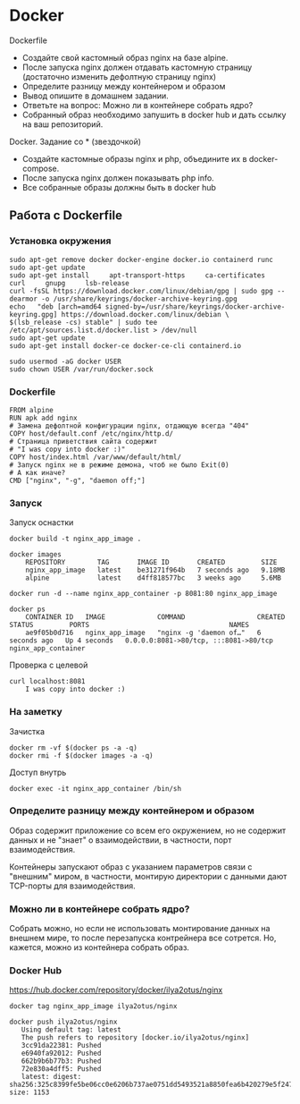 # Docker

Dockerfile
- Создайте свой кастомный образ nginx на базе alpine. 
- После запуска nginx должен отдавать кастомную страницу (достаточно изменить дефолтную страницу nginx)
- Определите разницу между контейнером и образом
- Вывод опишите в домашнем задании. 
- Ответьте на вопрос: Можно ли в контейнере собрать ядро?
- Собранный образ необходимо запушить в docker hub и дать ссылку на ваш репозиторий.

Docker. Задание со * (звездочкой)
- Создайте кастомные образы nginx и php, объедините их в docker-compose.
- После запуска nginx должен показывать php info.
- Все собранные образы должны быть в docker hub

## Работа с Dockerfile

### Установка окружения

```shell
sudo apt-get remove docker docker-engine docker.io containerd runc
sudo apt-get update
sudo apt-get install     apt-transport-https     ca-certificates     curl     gnupg     lsb-release
curl -fsSL https://download.docker.com/linux/debian/gpg | sudo gpg --dearmor -o /usr/share/keyrings/docker-archive-keyring.gpg
echo   "deb [arch=amd64 signed-by=/usr/share/keyrings/docker-archive-keyring.gpg] https://download.docker.com/linux/debian \
$(lsb_release -cs) stable" | sudo tee /etc/apt/sources.list.d/docker.list > /dev/null
sudo apt-get update
sudo apt-get install docker-ce docker-ce-cli containerd.io

sudo usermod -aG docker USER
sudo chown USER /var/run/docker.sock
```

### Dockerfile

```shell
FROM alpine
RUN apk add nginx
# Замена дефолтной конфигурации nginx, отдающую всегда "404"
COPY host/default.conf /etc/nginx/http.d/
# Страница приветствия сайта содержит
# "I was copy into docker :)"
COPY host/index.html /var/www/default/html/
# Запуск nginx не в режиме демона, чтоб не было Exit(0)
# А как иначе?
CMD ["nginx", "-g", "daemon off;"]
```

### Запуск

Запуск оснастки

```shell
docker build -t nginx_app_image .

docker images
    REPOSITORY        TAG       IMAGE ID       CREATED         SIZE
    nginx_app_image   latest    be31271f964b   7 seconds ago   9.18MB
    alpine            latest    d4ff818577bc   3 weeks ago     5.6MB

docker run -d --name nginx_app_container -p 8081:80 nginx_app_image

docker ps
    CONTAINER ID   IMAGE             COMMAND                  CREATED         STATUS         PORTS                                   NAMES
    ae9f05b0d716   nginx_app_image   "nginx -g 'daemon of…"   6 seconds ago   Up 4 seconds   0.0.0.0:8081->80/tcp, :::8081->80/tcp   nginx_app_container
```

Проверка с целевой

```shell
curl localhost:8081
    I was copy into docker :)
```

### На заметку

Зачистка

```shell
docker rm -vf $(docker ps -a -q)
docker rmi -f $(docker images -a -q)
```

Доступ внутрь
```shell
docker exec -it nginx_app_container /bin/sh
```

### Определите разницу между контейнером и образом

Образ содержит приложение со всем его окружением, но не содержит данных и не "знает" о взаимодействии, в частности, порт взаимодействия.

Контейнеры запускают образ с указанием параметров связи с "внешним" миром, в частности, монтирую директории с данными дают TCP-порты для взаимодействия.

### Можно ли в контейнере собрать ядро?

Собрать можно, но если не использовать монтирование данных на внешнем мире, то после перезапуска контрейнера все сотрется. Но, кажется, можно из контейнера собрать образ.

### Docker Hub

https://hub.docker.com/repository/docker/ilya2otus/nginx

```shell
docker tag nginx_app_image ilya2otus/nginx

docker push ilya2otus/nginx
   Using default tag: latest
   The push refers to repository [docker.io/ilya2otus/nginx]
   3cc91da22381: Pushed 
   e6940fa92012: Pushed 
   662b9b6b77b3: Pushed 
   72e830a4dff5: Pushed 
   latest: digest: sha256:325c8399fe5be06cc0e6206b737ae0751dd5493521a8850fea6b420279e5f247 size: 1153

```
